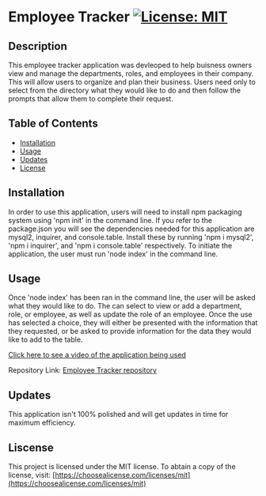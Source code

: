 # Employee Tracker [![License: MIT](https://img.shields.io/badge/License-MIT-yellow.svg)](https://opensource.org/licenses/MIT)

## Description
This employee tracker application was devleoped to help buisness owners view and manage the departments, roles, and employees in their company. This will allow users to organize and plan their business. Users need only to select from the directory what they would like to do and then follow the prompts that allow them to complete their request.

## Table of Contents
- [Installation](#installation)
- [Usage](#usage)
- [Updates](#updates)
- [License](#license)

## Installation
In order to use this application, users will need to install npm packaging system using 'npm init' in the command line. If you refer to the package.json you will see the dependencies needed for this application are mysql2, inquirer, and console.table. Install these by running 'npm i mysql2', 'npm i inquirer', and 'npm i console.table' respectively. To initiate the application, the user must run 'node index' in the command line.

## Usage
Once 'node index' has been ran in the command line, the user will be asked what they would like to do. The can select to view or add a department, role, or employee, as well as update the role of an employee. Once the use has selected a choice, they will either be presented with the information that they requested, or be asked to provide information for the data they would like to add to the table.

[Click here to see a video of the application being used](https://www.awesomescreenshot.com/video/8693330?key=c7f01821b99bf562beee020111df2098)

Repository Link: [Employee Tracker repository](https://github.com/allygarcia152/employee-tracker)

## Updates
This application isn't 100% polished and will get updates in time for maximum efficiency.

## Liscense
This project is licensed under the MIT license. To abtain a copy of the license, visit: [https://choosealicense.com/licenses/mit](https://choosealicense.com/licenses/mit)